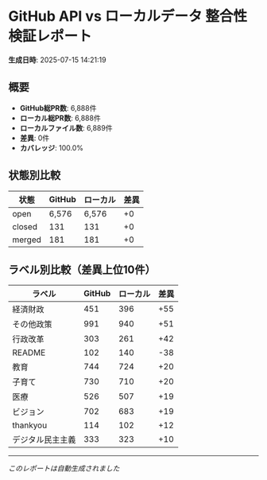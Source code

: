 # GitHub API vs ローカルデータ 整合性検証レポート

**生成日時**: 2025-07-15 14:21:19

## 概要

- **GitHub総PR数**: 6,888件
- **ローカル総PR数**: 6,888件
- **ローカルファイル数**: 6,889件
- **差異**: 0件
- **カバレッジ**: 100.0%

## 状態別比較

| 状態 | GitHub | ローカル | 差異 |
|------|--------|----------|------|
| open | 6,576 | 6,576 | +0 |
| closed | 131 | 131 | +0 |
| merged | 181 | 181 | +0 |

## ラベル別比較（差異上位10件）

| ラベル | GitHub | ローカル | 差異 |
|--------|--------|----------|------|
| 経済財政 | 451 | 396 | +55 |
| その他政策 | 991 | 940 | +51 |
| 行政改革 | 303 | 261 | +42 |
| README | 102 | 140 | -38 |
| 教育 | 744 | 724 | +20 |
| 子育て | 730 | 710 | +20 |
| 医療 | 526 | 507 | +19 |
| ビジョン | 702 | 683 | +19 |
| thankyou | 114 | 102 | +12 |
| デジタル民主主義 | 333 | 323 | +10 |

---
*このレポートは自動生成されました*